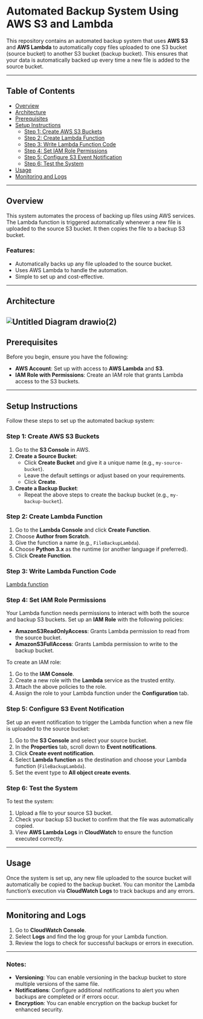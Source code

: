 # Automated Backup System Using AWS S3 and Lambda

This repository contains an automated backup system that uses **AWS S3** and **AWS Lambda** to automatically copy files uploaded to one S3 bucket (source bucket) to another S3 bucket (backup bucket). This ensures that your data is automatically backed up every time a new file is added to the source bucket.

---

## Table of Contents

- [Overview](#overview)
- [Architecture](#architecture)
- [Prerequisites](#prerequisites)
- [Setup Instructions](#setup-instructions)
  - [Step 1: Create AWS S3 Buckets](#step-1-create-aws-s3-buckets)
  - [Step 2: Create Lambda Function](#step-2-create-lambda-function)
  - [Step 3: Write Lambda Function Code](#step-3-write-lambda-function-code)
  - [Step 4: Set IAM Role Permissions](#step-4-set-iam-role-permissions)
  - [Step 5: Configure S3 Event Notification](#step-5-configure-s3-event-notification)
  - [Step 6: Test the System](#step-6-test-the-system)
- [Usage](#usage)
- [Monitoring and Logs](#monitoring-and-logs)

---

## Overview

This system automates the process of backing up files using AWS services. The Lambda function is triggered automatically whenever a new file is uploaded to the source S3 bucket. It then copies the file to a backup S3 bucket.

### Features:
- Automatically backs up any file uploaded to the source bucket.
- Uses AWS Lambda to handle the automation.
- Simple to set up and cost-effective.

---

## Architecture
![Untitled Diagram drawio(2)](https://github.com/user-attachments/assets/9cfb5c1f-9297-40ee-8062-e59b7d2e660c)
---

## Prerequisites

Before you begin, ensure you have the following:
- **AWS Account**: Set up with access to **AWS Lambda** and **S3**.
- **IAM Role with Permissions**: Create an IAM role that grants Lambda access to the S3 buckets.

---

## Setup Instructions

Follow these steps to set up the automated backup system:

### Step 1: Create AWS S3 Buckets

1. Go to the **S3 Console** in AWS.
2. **Create a Source Bucket**:
   - Click **Create Bucket** and give it a unique name (e.g., `my-source-bucket`).
   - Leave the default settings or adjust based on your requirements.
   - Click **Create**.
3. **Create a Backup Bucket**:
   - Repeat the above steps to create the backup bucket (e.g., `my-backup-bucket`).

### Step 2: Create Lambda Function

1. Go to the **Lambda Console** and click **Create Function**.
2. Choose **Author from Scratch**.
3. Give the function a name (e.g., `FileBackupLambda`).
4. Choose **Python 3.x** as the runtime (or another language if preferred).
5. Click **Create Function**.

### Step 3: Write Lambda Function Code
[Lambda function](lambda_function.py)

### Step 4: Set IAM Role Permissions

Your Lambda function needs permissions to interact with both the source and backup S3 buckets. Set up an **IAM Role** with the following policies:
- **AmazonS3ReadOnlyAccess**: Grants Lambda permission to read from the source bucket.
- **AmazonS3FullAccess**: Grants Lambda permission to write to the backup bucket.

To create an IAM role:
1. Go to the **IAM Console**.
2. Create a new role with the **Lambda** service as the trusted entity.
3. Attach the above policies to the role.
4. Assign the role to your Lambda function under the **Configuration** tab.

### Step 5: Configure S3 Event Notification

Set up an event notification to trigger the Lambda function when a new file is uploaded to the source bucket:
1. Go to the **S3 Console** and select your source bucket.
2. In the **Properties** tab, scroll down to **Event notifications**.
3. Click **Create event notification**.
4. Select **Lambda function** as the destination and choose your Lambda function (`FileBackupLambda`).
5. Set the event type to **All object create events**.

### Step 6: Test the System

To test the system:
1. Upload a file to your source S3 bucket.
2. Check your backup S3 bucket to confirm that the file was automatically copied.
3. View **AWS Lambda Logs** in **CloudWatch** to ensure the function executed correctly.

---

## Usage

Once the system is set up, any new file uploaded to the source bucket will automatically be copied to the backup bucket. You can monitor the Lambda function’s execution via **CloudWatch Logs** to track backups and any errors.

---

## Monitoring and Logs

1. Go to **CloudWatch Console**.
2. Select **Logs** and find the log group for your Lambda function.
3. Review the logs to check for successful backups or errors in execution.

---

### Notes:

- **Versioning**: You can enable versioning in the backup bucket to store multiple versions of the same file.
- **Notifications**: Configure additional notifications to alert you when backups are completed or if errors occur.
- **Encryption**: You can enable encryption on the backup bucket for enhanced security.

